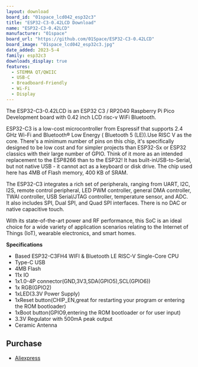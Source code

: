 ```yaml
---
layout: download
board_id: "01space_lcd042_esp32c3"
title: "ESP32-C3-0.42LCD Download"
name: "ESP32-C3-0.42LCD"
manufacturer: "01space"
board_url: "https://github.com/01Space/ESP32-C3-0.42LCD"
board_image: "01space_lcd042_esp32c3.jpg"
date_added: 2023-5-4
family: esp32c3
downloads_display: true
features:
  - STEMMA QT/QWIIC
  - USB-C
  - Breadboard-Friendly
  - Wi-Fi
  - Display
---
```


The ESP32-C3-0.42LCD is an ESP32 C3 / RP2040 Raspberry Pi Pico Development board with 0.42 inch LCD risc-v WiFi Bluetooth.

ESP32-C3 is a low-cost microcontroller from Espressif that supports 2.4 GHz Wi-Fi and Bluetooth® Low Energy ( Bluetooth 5 (LE)).Use RISC V as the core. There's a minimum number of pins on this chip, it's specifically designed to be low cost and for simpler projects than ESP32-Sx or ESP32 classics with their large number of GPIO. Think of it more as an intended replacement to the ESP8266 than to the ESP32! It has built-inUSB-to-Serial, but not native USB - it cannot act as a keyboard or disk drive. The chip used here has 4MB of Flash memory, 400 KB of SRAM.

The ESP32-C3 integrates a rich set of peripherals, ranging from UART, I2C, I2S, remote control peripheral, LED PWM controller, general DMA controller, TWAI controller, USB Serial/JTAG controller, temperature sensor, and ADC. It also includes SPI, Dual SPI, and Quad SPI interfaces. There is no DAC or native capacitive touch.

With its state-of-the-art power and RF performance, this SoC is an ideal choice for a wide variety of application scenarios relating to the Internet of Things (IoT), wearable electronics, and smart homes.

**Specifications**
- Based ESP32-C3FH4 WIFI & Bluetooth LE RISC-V Single-Core CPU
- Type-C USB
- 4MB Flash
- 11x IO
- 1x1.0-4P connector(GND,3V3,SDA(GPIO5),SCL(GPIO6))
- 1x RGB(GPIO2)
- 1xLED(3.3V Power Supply)
- 1xReset button(CHIP_EN,great for restarting your program or entering the ROM bootloader)
- 1xBoot button(GPIO9,entering the ROM bootloader or for user input)
- 3.3V Regulator with 500mA peak output
- Ceramic Antenna

## Purchase

* [Aliexpress](https://www.aliexpress.us/item/3256804679132291.html)
